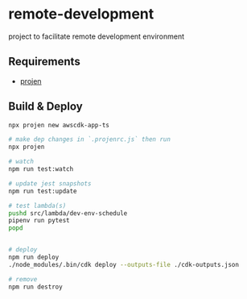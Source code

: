 # remote-development

project to facilitate remote development environment

## Requirements

* [projen](https://github.com/projen/projen/)

## Build & Deploy

```sh
npx projen new awscdk-app-ts

# make dep changes in `.projenrc.js` then run
npx projen

# watch
npm run test:watch

# update jest snapshots
npm run test:update

# test lambda(s)
pushd src/lambda/dev-env-schedule
pipenv run pytest
popd


# deploy
npm run deploy
./node_modules/.bin/cdk deploy --outputs-file ./cdk-outputs.json

# remove
npm run destroy
```